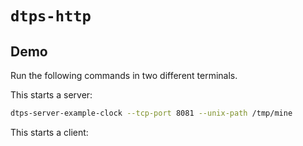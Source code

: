 # `dtps-http`



## Demo


Run the following commands in two different terminals.


This starts a server:

```bash
dtps-server-example-clock --tcp-port 8081 --unix-path /tmp/mine
```

This starts a client:

```bash
